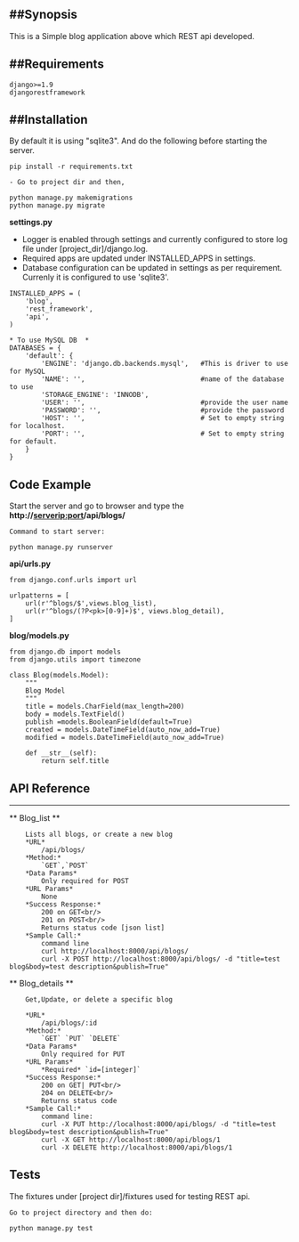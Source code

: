 ##Synopsis
--------
This is a Simple blog application above which REST api developed.

##Requirements
-----------
```
django>=1.9
djangorestframework
```

##Installation
------------
By default it is using "sqlite3". And do the following before starting the server.

```
pip install -r requirements.txt

- Go to project dir and then, 

python manage.py makemigrations
python manage.py migrate

```

**settings.py**

- Logger is enabled through settings and currently configured to store log file under [project_dir]/django.log.
- Required apps are updated under INSTALLED_APPS in settings.
- Database configuration can be updated in settings as per requirement. Currenly it is configured to use 'sqlite3'.

``` 
INSTALLED_APPS = (
    'blog',
    'rest_framework',
    'api',
)

* To use MySQL DB  *
DATABASES = {
	'default': {
        'ENGINE': 'django.db.backends.mysql',	#This is driver to use for MySQL
        'NAME': '',								#name of the database to use
        'STORAGE_ENGINE': 'INNODB',
        'USER': '', 							#provide the user name 
        'PASSWORD': '',							#provide the password 
        'HOST': '',								# Set to empty string for localhost.
        'PORT': '',								# Set to empty string for default. 
    }
}

```

## Code Example
Start the server and go to browser and type the **http://<serverip:port>/api/blogs/**

```
Command to start server:

python manage.py runserver
```

**api/urls.py**

```
from django.conf.urls import url

urlpatterns = [
    url(r'^blogs/$',views.blog_list),
    url(r'^blogs/(?P<pk>[0-9]+)$', views.blog_detail),
]
```
**blog/models.py**

```
from django.db import models
from django.utils import timezone

class Blog(models.Model):
    """
    Blog Model
    """
    title = models.CharField(max_length=200)
    body = models.TextField()
    publish =models.BooleanField(default=True)
    created = models.DateTimeField(auto_now_add=True)
    modified = models.DateTimeField(auto_now_add=True)

    def __str__(self):
        return self.title
```
## API Reference
-----
** Blog_list **
```
	Lists all blogs, or create a new blog
	*URL*
		/api/blogs/
	*Method:*
		`GET`,`POST`
	*Data Params*
		Only required for POST
	*URL Params*
		None
	*Success Response:* 
		200 on GET<br/>
		201 on POST<br/>
		Returns status code [json list]
	*Sample Call:*
		command line
		curl http://localhost:8000/api/blogs/
		curl -X POST http://localhost:8000/api/blogs/ -d "title=test blog&body=test description&publish=True"
```
		
** Blog_details **
```
	Get,Update, or delete a specific blog
	
	*URL*
		/api/blogs/:id
	*Method:*
		`GET` `PUT` `DELETE`
	*Data Params*
		Only required for PUT
	*URL Params*
		*Required* `id=[integer]`
	*Success Response:* 
		200 on GET| PUT<br/>
		204 on DELETE<br/>
		Returns status code
	*Sample Call:*
		command line:
		curl -X PUT http://localhost:8000/api/blogs/ -d "title=test blog&body=test description&publish=True"
		curl -X GET http://localhost:8000/api/blogs/1 
		curl -X DELETE http://localhost:8000/api/blogs/1 
```
	
## Tests

The fixtures under [project dir]/fixtures used for testing REST api.

```
Go to project directory and then do:

python manage.py test
```
